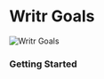 # Writr Goals

![Writr Goals](https://user-images.githubusercontent.com/79069364/144116595-c442f100-1421-4d18-8b92-9671fca4ca97.png)

### Getting Started

